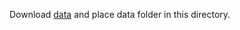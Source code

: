 
Download [data](https://drive.google.com/drive/folders/0ByBfN7yJVa9qZWxlTzJqUVFudkU?usp=sharing) and place data folder in this directory.
